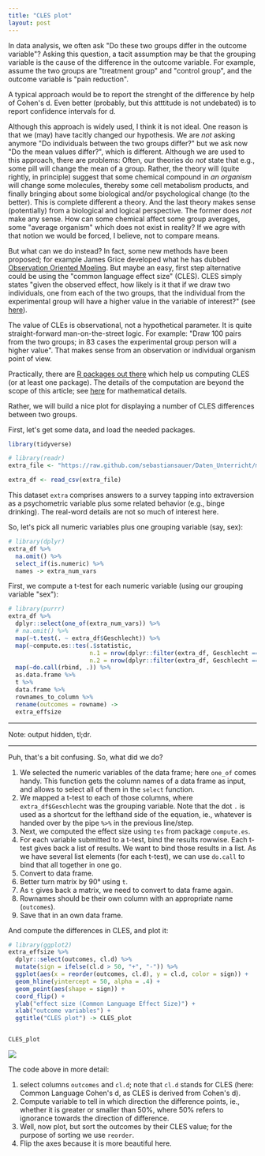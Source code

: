 ```yaml
---
title: "CLES plot"
layout: post
---
```




In data analysis, we often ask "Do these two groups differ in the outcome variable"? Asking this question, a tacit assumption may be that the grouping variable is the cause of the difference in the outcome variable. For example, assume the two groups are "treatment group" and "control group", and the outcome variable is "pain reduction".

A typical approach would be to report the strenght of the difference by help of Cohen's d. Even better (probably, but this atttitude is not undebated) is to report confidence intervals for d.

Although this approach is widely used, I think it is not ideal. One reason is that we (may) have tacitly changed our hypothesis. We are *not* asking anymore "Do individuals between the two groups differ?" but we ask now "Do the mean values differ?", which is different. Although we are used to this approach, there are problems: Often, our theories do *not* state that e.g., some pill will change the mean of a group. Rather, the theory will (quite rightly, in principle) suggest that some chemical compound in *an organism* will change some molecules, thereby some cell metabolism products, and finally bringing about some biological and/or psychological change (to the better). This is complete different a theory. And the last theory makes sense (potentially) from a biological and logical perspective. The former does *not* make any sense. How can some chemical affect some group averages, some "average organism" which does not exist in reality? If we agre with that notion we would be forced, I believe, not to compare means.

But what can we do instead? In fact, some new methods have been proposed; for example James Grice developed what he has dubbed [Observation Oriented Moeling](http://store.elsevier.com/Observation-Oriented-Modeling/James-Grice/isbn-9780123851949/). But maybe an easy, first step alternative could be using the "common language effect size" (CLES). CLES simply states "given the observed effect, how likely is it that if we draw two individuals, one from each of the two groups, that the individual from the experimental group will have a higher value in the variable of interest?" (see [here](http://core.ecu.edu/psyc/wuenschk/docs30/CL.pdf)).

The value of CLEs is observational, not a hypothetical parameter. It is quite straight-forward man-on-the-street logic. For example: "Draw 100 pairs from the two groups; in 83 cases the experimental group person will a higher value". That makes sense from an observation or individual organism point of view.

Practically, there are [R packages out there](https://cran.r-project.org/web/packages/compute.es/compute.es.pdf) which help us computing CLES (or at least one package). The details of the computation are beyond the scope of this article; see [here](http://core.ecu.edu/psyc/wuenschk/docs30/CL.pdf) for mathematical details.


Rather, we will build a nice plot for displaying a number of CLES differences between two groups.

First, let's get some data, and load the needed packages.


```r
library(tidyverse)
```




```r
# library(readr)
extra_file <- "https://raw.github.com/sebastiansauer/Daten_Unterricht/master/extra.csv"

extra_df <- read_csv(extra_file)
```

This dataset `extra` comprises answers to a survey tapping into extraversion as a psychometric variable plus some related behavior (e.g., binge drinking). The real-word details are not so much of interest here.

So, let's pick all numeric variables plus one grouping variable (say, sex):


```r
# library(dplyr)
extra_df %>% 
  na.omit() %>% 
  select_if(is.numeric) %>% 
  names -> extra_num_vars
```


First, we compute a t-test for each numeric variable (using our grouping variable "sex"):


```r
# library(purrr)
extra_df %>% 
  dplyr::select(one_of(extra_num_vars)) %>% 
  # na.omit() %>% 
  map(~t.test(. ~ extra_df$Geschlecht)) %>% 
  map(~compute.es::tes(.$statistic,
                       n.1 = nrow(dplyr::filter(extra_df, Geschlecht == "Frau")),
                       n.2 = nrow(dplyr::filter(extra_df, Geschlecht == "Mann")))) %>% 
  map(~do.call(rbind, .)) %>% 
  as.data.frame %>% 
  t %>% 
  data.frame %>% 
  rownames_to_column %>% 
  rename(outcomes = rowname) -> 
  extra_effsize
```


___

Note: output hidden, tl;dr.

___



Puh, that's a bit confusing. So, what did we do?

1. We selected the numeric variables of the data frame; here `one_of` comes handy. This function gets the column names of a data frame as input, and allows to select all of them in the `select` function.
2. We mapped a t-test to each of those columns, where `extra_df$Geschlecht` was the grouping variable. Note that the dot `.` is used as a shortcut for the lefthand side of the equation, ie., whatever is handed over by the pipe ` %>% ` in the previous line/step.
3. Next, we computed the effect size using `tes` from package `compute.es`.
4. For each variable submitted to a t-test, bind the results rowwise. Each t-test gives back a list of results. We want to bind those results in a list. As we have several list elements (for each t-test), we can use `do.call` to bind that all together in one go.
5. Convert to data frame.
6. Better turn matrix by 90° using `t`.
7. As `t` gives back a matrix, we need to convert to data frame again.
8. Rownames should be their own column with an appropriate name (`outcomes`).
9. Save that in an own data frame.



And compute the differences in CLES, and plot it:



```r
# library(ggplot2)
extra_effsize %>% 
  dplyr::select(outcomes, cl.d) %>% 
  mutate(sign = ifelse(cl.d > 50, "+", "-")) %>% 
  ggplot(aes(x = reorder(outcomes, cl.d), y = cl.d, color = sign)) + 
  geom_hline(yintercept = 50, alpha = .4) +
  geom_point(aes(shape = sign)) + 
  coord_flip() +
  ylab("effect size (Common Language Effect Size)") +
  xlab("outcome variables") + 
  ggtitle("CLES plot") -> CLES_plot


CLES_plot
```

![](https://sebastiansauer.github.io/images/2016-10-17/unnamed-chunk-5-1.png)


The code above in more detail:

1. select columns `outcomes` and `cl.d`; note that `cl.d` stands for CLES (here: Common Language Cohen's d, as CLES is derived from Cohen's d).
2. Compute variable to tell in which direction the difference points, ie., whether it is greater or smaller than 50%, where 50% refers to ignorance towards the direction of difference.
3. Well, now plot, but sort the outcomes by their CLES value; for the purpose of sorting we use `reorder`.
4. Flip the axes because it is more beautiful here.
